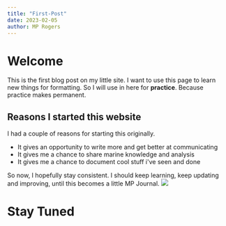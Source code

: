 ```yaml
---
title: "First-Post"
date: 2023-02-05
author: MP Rogers
---
```

# Welcome

This is the first blog post on my little site. I want to use this page to learn new things for formatting.
So I will use in here for **practice**. Because practice makes permanent.

## Reasons I started this website

I had a couple of reasons for starting this originally.
+ It gives an opportunity to write more and get better at communicating
+ It gives me a chance to share marine knowledge and analysis
+ It gives me a chance to document cool stuff i've seen and done

So now, I hopefully stay consistent. I should keep learning, keep updating and improving,
until this becomes a little MP Journal.
<img src="https://github.com/MP-Rogers/MP-Rogers.github.io/blob/88e203d2afdcb29a4e36e4be2975f0adf7e7ef28/docs/assets/images/IMG-20230102-WA0023.jpg">


# Stay Tuned
